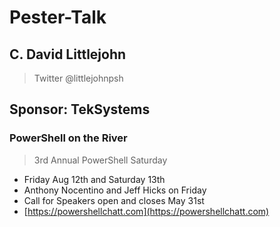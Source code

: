 # Pester-Talk

## C. David Littlejohn

> Twitter @littlejohnpsh

## Sponsor: TekSystems

### PowerShell on the River

> 3rd Annual PowerShell Saturday

* Friday Aug 12th and Saturday 13th
* Anthony Nocentino and Jeff Hicks on Friday
* Call for Speakers open and closes May 31st
* [https://powershellchatt.com](https://powershellchatt.com)